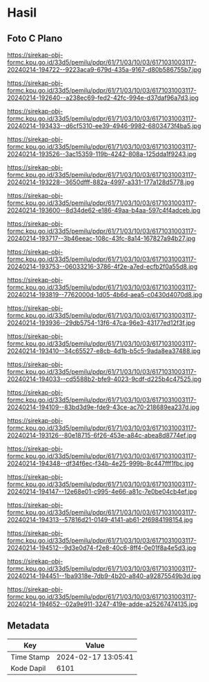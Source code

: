 # Hasil

## Foto C Plano

https://sirekap-obj-formc.kpu.go.id/33d5/pemilu/pdpr/61/71/03/10/03/6171031003117-20240214-194722--9223aca9-679d-435a-9167-d80b586755b7.jpg

https://sirekap-obj-formc.kpu.go.id/33d5/pemilu/pdpr/61/71/03/10/03/6171031003117-20240214-192640--a238ec69-fed2-42fc-994e-d37daf96a7d3.jpg

https://sirekap-obj-formc.kpu.go.id/33d5/pemilu/pdpr/61/71/03/10/03/6171031003117-20240214-193433--d6cf5310-ee39-4946-9982-6803473f4ba5.jpg

https://sirekap-obj-formc.kpu.go.id/33d5/pemilu/pdpr/61/71/03/10/03/6171031003117-20240214-193526--3ac15359-119b-4242-808a-125dda1f9243.jpg

https://sirekap-obj-formc.kpu.go.id/33d5/pemilu/pdpr/61/71/03/10/03/6171031003117-20240214-193228--3650dfff-882a-4997-a331-177a128d5778.jpg

https://sirekap-obj-formc.kpu.go.id/33d5/pemilu/pdpr/61/71/03/10/03/6171031003117-20240214-193600--8d34de62-e186-49aa-b4aa-597c4f4adceb.jpg

https://sirekap-obj-formc.kpu.go.id/33d5/pemilu/pdpr/61/71/03/10/03/6171031003117-20240214-193717--3b46eeac-108c-43fc-8a14-167827a94b27.jpg

https://sirekap-obj-formc.kpu.go.id/33d5/pemilu/pdpr/61/71/03/10/03/6171031003117-20240214-193753--06033216-3786-4f2e-a7ed-ecfb2f0a55d8.jpg

https://sirekap-obj-formc.kpu.go.id/33d5/pemilu/pdpr/61/71/03/10/03/6171031003117-20240214-193819--7762000d-1d05-4b6d-aea5-c0430d4070d8.jpg

https://sirekap-obj-formc.kpu.go.id/33d5/pemilu/pdpr/61/71/03/10/03/6171031003117-20240214-193936--29db5754-13f6-47ca-96e3-43177ed12f3f.jpg

https://sirekap-obj-formc.kpu.go.id/33d5/pemilu/pdpr/61/71/03/10/03/6171031003117-20240214-193410--34c65527-e8cb-4d1b-b5c5-9ada8ea37488.jpg

https://sirekap-obj-formc.kpu.go.id/33d5/pemilu/pdpr/61/71/03/10/03/6171031003117-20240214-194033--cd5588b2-bfe9-4023-9cdf-d225b4c47525.jpg

https://sirekap-obj-formc.kpu.go.id/33d5/pemilu/pdpr/61/71/03/10/03/6171031003117-20240214-194109--83bd3d9e-fde9-43ce-ac70-218689ea237d.jpg

https://sirekap-obj-formc.kpu.go.id/33d5/pemilu/pdpr/61/71/03/10/03/6171031003117-20240214-193126--80e18715-6f26-453e-a84c-abea8d8774ef.jpg

https://sirekap-obj-formc.kpu.go.id/33d5/pemilu/pdpr/61/71/03/10/03/6171031003117-20240214-194348--df34f6ec-f34b-4e25-999b-8c447fff1fbc.jpg

https://sirekap-obj-formc.kpu.go.id/33d5/pemilu/pdpr/61/71/03/10/03/6171031003117-20240214-194147--12e68e01-c995-4e66-a81c-7e0be04cb4ef.jpg

https://sirekap-obj-formc.kpu.go.id/33d5/pemilu/pdpr/61/71/03/10/03/6171031003117-20240214-194313--57816d21-0149-4141-ab61-2f6984198154.jpg

https://sirekap-obj-formc.kpu.go.id/33d5/pemilu/pdpr/61/71/03/10/03/6171031003117-20240214-194512--9d3e0d74-f2e8-40c6-8ff4-0e01f8a4e5d3.jpg

https://sirekap-obj-formc.kpu.go.id/33d5/pemilu/pdpr/61/71/03/10/03/6171031003117-20240214-194451--1ba9318e-7db9-4b20-a840-a92875549b3d.jpg

https://sirekap-obj-formc.kpu.go.id/33d5/pemilu/pdpr/61/71/03/10/03/6171031003117-20240214-194652--02a9e911-3247-419e-adde-a25267474135.jpg


## Metadata

| Key        | Value               |
| ---------- | ------------------- |
| Time Stamp | 2024-02-17 13:05:41 |
| Kode Dapil | 6101                |



